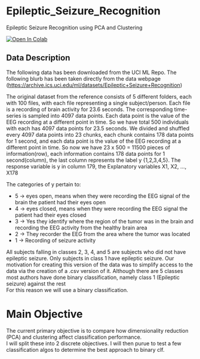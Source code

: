 # Epileptic_Seizure_Recognition
  Epileptic Seizure Recognition using PCA and Clustering

<a target="_blank" href="https://colab.research.google.com/github/Bhyrav17/Epileptic_Seizure_Recognition/blob/main/EpilepticSeizureRecognition.ipynb">
  <img src="https://colab.research.google.com/assets/colab-badge.svg" alt="Open In Colab"/>
</a>
  
 ## Data Description
  The following data has been downloaded from the UCI ML Repo. The following blurb has been taken directly from the data webpage (https://archive.ics.uci.edu/ml/datasets/Epileptic+Seizure+Recognition)
  
  The original dataset from the reference consists of 5 different folders, each with 100 files, with each file representing a single subject/person. Each file is a recording of brain activity for 23.6 seconds. The corresponding time-series is sampled into 4097 data points. Each data point is the value of the EEG recording at a different point in time. So we have total 500 individuals with each has 4097 data points for 23.5 seconds. We divided and shuffled every 4097 data points into 23 chunks, each chunk contains 178 data points for 1 second, and each data point is the value of the EEG recording at a different point in time. So now we have 23 x 500 = 11500 pieces of information(row), each information contains 178 data points for 1 second(column), the last column represents the label y {1,2,3,4,5}. The response variable is y in column 179, the Explanatory variables X1, X2, ..., X178
  
  The categories of y pertain to:<br>
* 5 -> eyes open, means when they were recording the EEG signal of the brain the patient had their eyes open<br>
* 4 -> eyes closed, means when they were recording the EEG signal the patient had their eyes closed<br>
* 3 -> Yes they identify where the region of the tumor was in the brain and recording the EEG activity from the healthy brain area<br>
* 2 -> They recorder the EEG from the area where the tumor was located<br>
* 1 -> Recording of seizure activity

All subjects falling in classes 2, 3, 4, and 5 are subjects who did not have epileptic seizure. Only subjects in class 1 have epileptic seizure. Our motivation for creating this version of the data was to simplify access to the data via the creation of a .csv version of it. Although there are 5 classes most authors have done binary classification, namely class 1 (Epileptic seizure) against the rest<br>
For this reason we will use a binary classification.

# Main Objective<br>
The current primary objective is to compare how dimensionality reduction (PCA) and clustering affect classification performance.<br>
I will split these into 2 discrete objectives. I will then purue to test a few classification algos to determine the best approach to binary clf.
